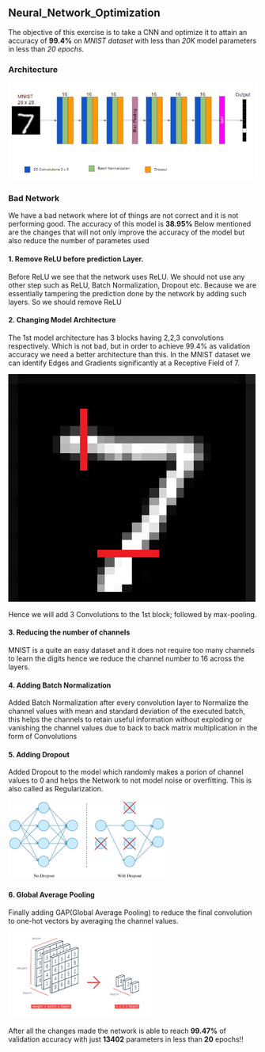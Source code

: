 ## Neural_Network_Optimization

The objective of this exercise is to take a CNN and optimize it to attain an accuracy of **99.4%** on *MNIST dataset* with less than *20K* model parameters in less than *20 epochs*.


### Architecture

![architecture](architecture.PNG)


### Bad Network

We have a bad network where lot of things are not correct and it is not performing good. The accuracy of this model is **38.95%** Below mentioned are the changes that will not only improve the accuracy of the model but also reduce the number of parametes used


#### 1. Remove ReLU before prediction Layer.

Before ReLU we see that the network uses ReLU. We should not use any other step such as ReLU, Batch Normalization, Dropout etc. Because we are essentially tampering the prediction done by the network by adding such layers. So we should remove ReLU


#### 2. Changing Model Architecture

The 1st model architecture has 3 blocks having 2,2,3 convolutions respectively. Which is not bad, but in order to achieve 99.4% as validation accuracy we need a better architecture than this. In the MNIST dataset we can identify Edges and Gradients significantly at a Receptive Field of 7.

![eng](eng.png)

Hence we will add 3 Convolutions to the 1st block; followed by max-pooling.

#### 3. Reducing the number of channels

MNIST is a quite an easy dataset and it does not require too many channels to learn the digits hence we reduce the channel number to 16 across the layers.


#### 4. Adding Batch Normalization

Added Batch Normalization after every convolution layer to Normalize the channel values with mean and standard deviation of the executed batch, this helps the channels to retain useful information without exploding or vanishing the channel values due to back to back matrix multiplication in the form of Convolutions

#### 5. Adding Dropout

Added Dropout to the model which randomly makes a porion of channel values to 0 and helps the Network to not model noise or overfitting. This is also called as Regularization.

![dropout](dropout.png)

#### 6. Global Average Pooling

Finally adding GAP(Global Average Pooling) to reduce the final convolution to one-hot vectors by averaging the channel values.

![gap](gap.png)


After all the changes made the network is able to reach **99.47%** of validation accuracy with just **13402** parameters in less than **20** epochs!!
 